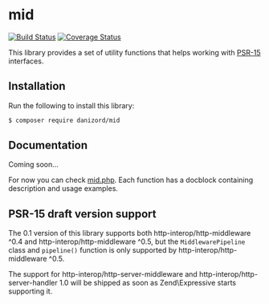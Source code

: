 # mid

[![Build Status](https://secure.travis-ci.org/danizord/mid.svg?branch=master)](https://secure.travis-ci.org/danizord/mid)
[![Coverage Status](https://coveralls.io/repos/github/danizord/mid/badge.svg?branch=master)](https://coveralls.io/github/danizord/mid?branch=master)

This library provides a set of utility functions that helps working with
[PSR-15](https://github.com/php-fig/fig-standards/blob/master/proposed/http-handlers/request-handlers.md) interfaces.

## Installation

Run the following to install this library:

```bash
$ composer require danizord/mid
```

## Documentation

Coming soon...

For now you can check [mid.php](src/mid.php). Each function has a docblock containing description
and usage examples.

## PSR-15 draft version support

The 0.1 version of this library supports both http-interop/http-middleware ^0.4 and
http-interop/http-middleware ^0.5, but the `MiddlewarePipeline` class and `pipeline()` function
is only supported by http-interop/http-middleware ^0.5.

The support for http-interop/http-server-middleware and http-interop/http-server-handler 1.0 will
be shipped as soon as Zend\Expressive starts supporting it.
